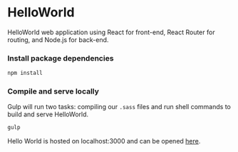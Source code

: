 # HelloWorld

HelloWorld web application using React for front-end, React Router for routing, and Node.js for back-end.

### Install package dependencies

```sh
npm install
```

### Compile and serve locally

Gulp will run two tasks: compiling our `.sass` files and run shell commands to build and serve HelloWorld.

```sh
gulp
```

Hello World is hosted on localhost:3000 and can be opened [here](localhost:3000).
